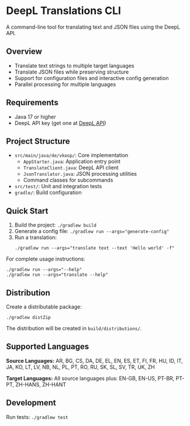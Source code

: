 # DeepL Translations CLI

A command-line tool for translating text and JSON files using the DeepL API.

## Overview

- Translate text strings to multiple target languages
- Translate JSON files while preserving structure
- Support for configuration files and interactive config generation
- Parallel processing for multiple languages

## Requirements

- Java 17 or higher
- DeepL API key (get one at [DeepL API](https://www.deepl.com/pro-api))

## Project Structure

- `src/main/java/de/vkoop/`: Core implementation
  - `AppStarter.java`: Application entry point
  - `TranslateClient.java`: DeepL API client
  - `JsonTranslator.java`: JSON processing utilities
  - Command classes for subcommands
- `src/test/`: Unit and integration tests
- `gradle/`: Build configuration

## Quick Start

1. Build the project: `./gradlew build`
2. Generate a config file: `./gradlew run --args="generate-config"`
3. Run a translation:
   ```
   ./gradlew run --args="translate text --text 'Hello world' -f"
   ```

For complete usage instructions:
```
./gradlew run --args="--help"
./gradlew run --args="translate --help"
```

## Distribution

Create a distributable package:
```
./gradlew distZip
```

The distribution will be created in `build/distributions/`.

## Supported Languages

**Source Languages:**
AR, BG, CS, DA, DE, EL, EN, ES, ET, FI, FR, HU, ID, IT, JA, KO, LT, LV, NB, NL, PL, PT, RO, RU, SK, SL, SV, TR, UK, ZH

**Target Languages:**
All source languages plus: EN-GB, EN-US, PT-BR, PT-PT, ZH-HANS, ZH-HANT

## Development

Run tests: `./gradlew test`